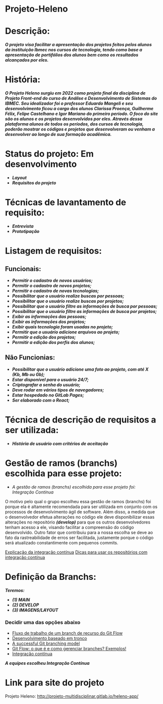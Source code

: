 # Projeto-Heleno

# Descrição:

***O projeto visa facilitar a apresentação dos projetos feitos pelos alunos da instituição Ibmec nos cursos de tecnologia, tendo como base a apresentação de portifólios dos alunos bem como os resultados alcançados por eles.***

# História:

***O Projeto Heleno surgiu em 2022 como projeto final da disciplina de Projeto Front-end do curso de Análise e Desenvolvimento de Sistemas do IBMEC. Seu idealizador foi o professor Eduardo Mangeli e seu desenvolvimento ficou a cargo dos alunos Clarissa Proença, Guilherme Félix, Felipe Castelhano e Igor Mariano do primeiro período. O foco do site são os alunos e os projetos desenvolvidos por eles. Através dessa plataforma alunos de todos os períodos, dos cursos de tecnologia, poderão mostrar os códigos e projetos que desenvolveram ou venham a desenvolver ao longo de sua formação acadêmica.***

# Status do projeto: Em desenvolvimento

* ***Layout***
* ***Requisitos do projeto***


# Técnicas de lavantamento de requisito:

* ***Entrevista***
* ***Prototipação***

# Listagem de requisitos:

## Funcionais:

* ***Permitir o cadastro de novos usuários;***
* ***Permitir o cadastro de novos projetos;***
* ***Permitir o cadastro de novas tecnologias;***
* ***Possibilitar que o usuário realize buscas por pessoas;***
* ***Possibilitar que o usuário realize buscas por projetos;***
* ***Possibilitar que o usuário filtre as informações de busca por pessoas;***
* ***Possibilitar que o usuário filtre as informações de busca por projetos;***
* ***Exibir as informações das pessoas;***
* ***Exibir as informações dos projetos;***
* ***Exibir quais tecnologia foram usadas no projeto;***
* ***Permitir que o usuário adicione arquivos ao projeto;***
* ***Permitir a edição dos projetos;***
* ***Permitir a edição dos perfis dos alunos;***

## Não Funcionias:

* ***Possibilitar que o usuário adicione uma foto ao projeto, com até X (Kb, Mb ou Gb);***
* ***Estar disponível para o usuário 24/7;***
* ***Criptografar a senha do usuário;***
* ***Deve rodar em vários tipos de navegadores;***
* ***Estar hospedado no GitLab Pages;***
* ***Ser elaborado com o React;***

# Técnica de descrição de requisitos a ser utilizada:

*  ***História de usuário com critérios de aceitação***

# Gestão de ramos (branchs) escolhida para esse projeto:

* *A gestão de ramos (branchs) escolhida para esse projeto foi: Integração Contínua* 

O motivo pelo qual o grupo escolheu essa gestão de ramos (branchs) foi porque ela é altamente recomendada para ser utilizada em conjunto com os processos de desenvolvimento ágil de software. Além disso, a medida que o desenvolvedor efetua alterações no código ele deve disponibilizar essas alterações no repositório ***(develop)*** para que os outros desenvolvedores tenham acesso a ele, visando facilitar a compreensão do código desenvolvido. Outro fator que contribuiu para a nossa escolha se deve ao fato da rastreabilidade de erros ser facilitada, justamente porque o código será atualizado constantimente com pequenos commits.

[Explicação da integração contínua](https://aws.amazon.com/pt/devops/continuous-integration/#:~:text=Explica%C3%A7%C3%A3o%20da%20integra%C3%A7%C3%A3o%20cont%C3%ADnua&text=Os%20principais%20objetivos%20da%20integra%C3%A7%C3%A3o,lan%C3%A7ar%20novas%20atualiza%C3%A7%C3%B5es%20de%20software.)
[Dicas para usar os repositórios com integração contínua ](https://www.atlassian.com/br/continuous-delivery/continuous-integration/ci-friendly-git-repos)


# Definição da Branchs:

***Teremos:***

* ***(1) MAIN***
* ***(2) DEVELOP***
* ***(3) IMAGENS/LAYOUT***

### Decidir uma das opções abaixo 
* [Fluxo de trabalho de um branch de recurso do Git Flow](https://www.atlassian.com/br/git/tutorials/comparing-workflows/gitflow-workflow) 
* [Desenvolvimento baseado em tronco](https://www.atlassian.com/br/continuous-delivery/continuous-integration/trunk-based-development)
* [A successful Git branching model](https://nvie.com/posts/a-successful-git-branching-model/)
* [Git Flow: o que é e como gerenciar branches? Exemplos!](https://blog.betrybe.com/git/git-flow/)
* [Integração contínua](https://www.atlassian.com/br/continuous-delivery/continuous-integration)

***A equipes escolheu  Integração Contínua***

# Link para site do projeto
Projeto Heleno: http://projeto-multidisciplinar.gitlab.io/heleno-app/
